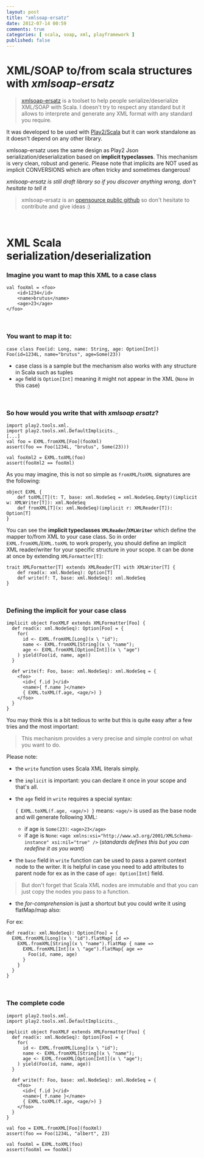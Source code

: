 ```yaml
---
layout: post
title: "xmlsoap-ersatz"
date: 2012-07-14 00:59
comments: true
categories: [ scala, soap, xml, playframework ]
published: false
---
```

# XML/SOAP to/from scala structures with *xmlsoap-ersatz*

> [xmlsoap-ersatz](https://github.com/mandubian/scala-xmlsoap-ersatz) is a toolset to help people serialize/deserialize XML/SOAP with Scala. I doesn't try to respect any standard but it allows to interprete and generate any XML format with any standard you require.

It was developed to be used with [Play2/Scala](http://www.playframework.org) but it can work standalone as it doesn't depend on any other library.

xmlsoap-ersatz uses the same design as Play2 Json serialization/deserialization based on **implicit typeclasses**. This mechanism is very clean, robust and generic. Please note that implicits are NOT used as implicit CONVERSIONS which are often tricky and sometimes dangerous!

*xmlsoap-ersatz is still draft library so if you discover anything wrong, don't hesitate to tell it*

> xmlsoap-ersatz is an [opensource public github](https://github.com/mandubian/scala-xmlsoap-ersatz) so don't hesitate to contribute and give ideas :)

<br/>

# XML Scala serialization/deserialization

### Imagine you want to map this XML to a case class

    val fooXml = <foo>
        <id>1234</id>
        <name>brutus</name>
        <age>23</age>
    </foo>

<br/>

### You want to map it to:

    case class Foo(id: Long, name: String, age: Option[Int])
    Foo(id=1234L, name="brutus", age=Some(23))


* case class is a sample but the mechanism also works with any structure in Scala such as tuples
* `age` field is `Option[Int]` meaning it might not appear in the XML (`None` in this case)


<br/>

### So how would you write that with _xmlsoap ersatz_?

    import play2.tools.xml._
    import play2.tools.xml.DefaultImplicits._
    [...]
    val foo = EXML.fromXML[Foo](fooXml)
    assert(foo == Foo(1234L, "brutus", Some(23)))

    val fooXml2 = EXML.toXML(foo)
    assert(fooXml2 == fooXml)

As you may imagine, this is not so simple as `fromXML`/`toXML` signatures are the following:

    object EXML {
        def toXML[T](t: T, base: xml.NodeSeq = xml.NodeSeq.Empty)(implicit w: XMLWriter[T]): xml.NodeSeq
        def fromXML[T](x: xml.NodeSeq)(implicit r: XMLReader[T]): Option[T] 
    }

You can see the **implicit typeclasses `XMLReader`/`XMLWriter`** which define the mapper to/from XML to your case class.
So in order `EXML.fromXML`/`EXML.toXML` to work properly, you should define an implicit XML reader/writer for your specific structure in your scope. 
It can be done at once by extending `XMLFormatter[T]`:

    trait XMLFormatter[T] extends XMLReader[T] with XMLWriter[T] {
        def read(x: xml.NodeSeq): Option[T]
        def write(f: T, base: xml.NodeSeq): xml.NodeSeq
    }

<br/>

### Defining the implicit  for your case class

    implicit object FooXMLF extends XMLFormatter[Foo] {
      def read(x: xml.NodeSeq): Option[Foo] = {
        for( 
          id <- EXML.fromXML[Long](x \ "id");
          name <- EXML.fromXML[String](x \ "name");
          age <- EXML.fromXML[Option[Int]](x \ "age")
        ) yield(Foo(id, name, age))
      }

      def write(f: Foo, base: xml.NodeSeq): xml.NodeSeq = {
        <foo>
          <id>{ f.id }</id>
          <name>{ f.name }</name>
          { EXML.toXML(f.age, <age/>) }
        </foo>
      }
    }


You may think this is a bit tedious to write but this is quite easy after a few tries and the most important:
> This mechanism provides a very precise and simple control on what you want to do.

Please note:

- the `write` function uses Scala XML literals simply.
- the `implicit` is important: you can declare it once in your scope and that's all.
- the `age` field in `write` requires a special syntax:

    `{ EXML.toXML(f.age, <age/>) }` means: `<age/>` is used as the base node and will generate following XML:
    - if age is `Some(23)`: `<age>23</age>`
    - if age is `None`: `<age xmlns:xsi="http://www.w3.org/2001/XMLSchema-instance" xsi:nil="true" />` (_standards defines this but you can redefine it as you want_)

- the `base` field in `write` function can be used to pass a parent context node to the writer. It is helpful in case you need to add attributes to parent node for ex as in the case of `age: Option[Int]` field. 
>But don't forget that Scala XML nodes are immutable and that you can just copy the nodes you pass to a function. 

- the _for-comprehension_ is just a shortcut but you could write it using flatMap/map also:

For ex:

    def read(x: xml.NodeSeq): Option[Foo] = {
      EXML.fromXML[Long](x \ "id").flatMap{ id =>
        EXML.fromXML[String](x \ "name").flatMap { name =>
          EXML.fromXML[Int](x \ "age").flatMap{ age =>
            Foo(id, name, age)
          }
        }
      }
    }

<br/>

### The complete code

    import play2.tools.xml._
    import play2.tools.xml.DefaultImplicits._

    implicit object FooXMLF extends XMLFormatter[Foo] {
      def read(x: xml.NodeSeq): Option[Foo] = {
        for( 
          id <- EXML.fromXML[Long](x \ "id");
          name <- EXML.fromXML[String](x \ "name");
          age <- EXML.fromXML[Option[Int]](x \ "age");
        ) yield(Foo(id, name, age))
      }

      def write(f: Foo, base: xml.NodeSeq): xml.NodeSeq = {
        <foo>
          <id>{ f.id }</id>
          <name>{ f.name }</name>
          { EXML.toXML(f.age, <age/>) }
        </foo>
      }
    }

    val foo = EXML.fromXML[Foo](fooXml)
    assert(foo == Foo(1234L, "albert", 23)

    val fooXml = EXML.toXML(foo)
    assert(fooXml == fooXml)
